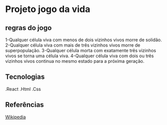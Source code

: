 # Projeto jogo da vida


## regras do jogo

1-Qualquer célula viva com menos de dois vizinhos vivos morre de solidão.
2-Qualquer célula viva com mais de três vizinhos vivos morre de superpopulação.
3-Qualquer célula morta com exatamente três vizinhos vivos se torna uma célula viva.
4-Qualquer célula viva com dois ou três vizinhos vivos continua no mesmo estado para a próxima geração.

## Tecnologias

.React
.Html
.Css

## Referências

[Wikipedia](https://en.wikipedia.org/wiki/Conway%27s_Game_of_Life)



